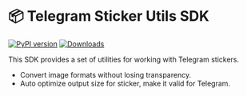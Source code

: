 # 📦 Telegram Sticker Utils SDK

[![PyPI version](https://badge.fury.io/py/telegram-sticker-utils.svg)](https://badge.fury.io/py/telegram-sticker-utils)
[![Downloads](https://pepy.tech/badge/telegram-sticker-utils)](https://pepy.tech/project/telegram-sticker-utils)

This SDK provides a set of utilities for working with Telegram stickers.

- Convert image formats without losing transparency.
- Auto optimize output size for sticker, make it valid for Telegram.


